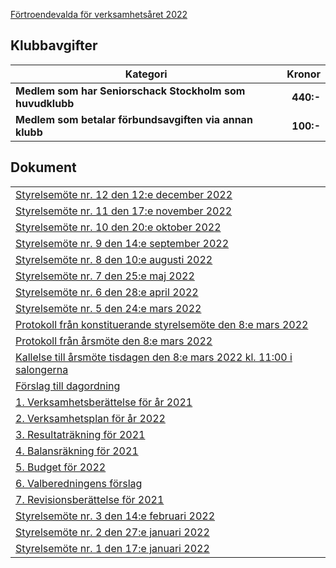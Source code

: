 [Förtroendevalda för verksamhetsåret 2022](SENIOR/htmfiler/SrS_Förtroendevalda_2022.pdf)
## Klubbavgifter

Kategori|Kronor
---|---:
<b>Medlem som har Seniorschack Stockholm som huvudklubb</b>|<b>440:-</b>
<b>Medlem som betalar förbundsavgiften via annan klubb</b>|<b>100:-</b>

## Dokument
| |
|-|
|[Styrelsemöte nr. 12 den 12:e december 2022](SENIOR/htmfiler/Protokoll_SrS_nr12_2022.pdf)|
|[Styrelsemöte nr. 11 den 17:e november 2022](SENIOR/htmfiler/Protokoll_SrS_nr11_2022.pdf)|
|[Styrelsemöte nr. 10 den 20:e oktober 2022](SENIOR/htmfiler/Protokoll_SrS_nr10_2022.pdf)|
|[Styrelsemöte nr. 9 den 14:e september 2022](SENIOR/htmfiler/Protokoll_SrS_nr9_2022.pdf)|
|[Styrelsemöte nr. 8 den 10:e augusti 2022](SENIOR/htmfiler/Protokoll_SrS_nr8_2022.pdf)|
|[Styrelsemöte nr. 7 den 25:e maj 2022](SENIOR/htmfiler/Protokoll_SrS_nr7_2022.pdf)|
|[Styrelsemöte nr. 6 den 28:e april 2022](SENIOR/htmfiler/Protokoll_SrS_nr6_2022.pdf)|
|[Styrelsemöte nr. 5 den 24:e mars 2022](SENIOR/htmfiler/Protokoll_SrS_nr5_2022.pdf)|
|[Protokoll från konstituerande styrelsemöte den 8:e mars 2022](SENIOR/htmfiler/Protokoll_konstituerande_2022.pdf)|
|[Protokoll från årsmöte den 8:e mars 2022](SENIOR/htmfiler/Protokoll_arsmote_2022.pdf)|
|[Kallelse till årsmöte tisdagen den 8:e mars 2022 kl. 11:00 i salongerna](SENIOR/htmfiler/SrS_Kallelse_Årsmöte_2022.pdf)|
|[Förslag till dagordning](SENIOR/htmfiler/SrS_Dagordning_Årsmöte_2022.pdf)|
|[1. Verksamhetsberättelse för år 2021](SENIOR/htmfiler/SrS_Verksamhetsberättelse_2021.pdf)|
|[2. Verksamhetsplan för år 2022](SENIOR/htmfiler/SrS_Verksamhetsplan_2022.pdf)|
|[3. Resultaträkning för 2021](SENIOR/htmfiler/SrS_Resultaträkning_2021.pdf)|
|[4. Balansräkning för 2021](SENIOR/htmfiler/SrS_Balansräkning_2021.pdf)|
|[5. Budget för 2022](SENIOR/htmfiler/SrS_Budget_2022.pdf)|
|[6. Valberedningens förslag](SENIOR/htmfiler/Valberedningens_Förslag_2022.pdf)|
|[7. Revisionsberättelse för 2021](SENIOR/htmfiler/SrS_Revisionsberattelse_2021.pdf)|
|[Styrelsemöte nr. 3 den 14:e februari 2022](SENIOR/htmfiler/Protokoll_SrS_nr3_2022.pdf)|
|[Styrelsemöte nr. 2 den 27:e januari 2022](SENIOR/htmfiler/Protokoll_SrS_nr2_2022.pdf)|
|[Styrelsemöte nr. 1 den 17:e januari 2022](SENIOR/htmfiler/Protokoll_SrS_nr1_2022.pdf)|
